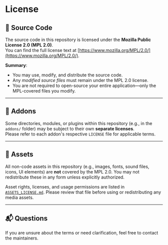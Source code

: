 # License

## 📜 Source Code

The source code in this repository is licensed under the **Mozilla Public License 2.0 (MPL 2.0)**.  
You can find the full license text at [https://www.mozilla.org/MPL/2.0/](https://www.mozilla.org/MPL/2.0/).

**Summary**:
- You may use, modify, and distribute the source code.
- Any *modified source files* must remain under the MPL 2.0 license.
- You are not required to open-source your entire application—only the MPL-covered files you modify.

---

## 🧩 Addons

Some directories, modules, or plugins within this repository (e.g., in the `addons/` folder) may be subject to their own **separate licenses**.  
Please refer to each addon's respective `LICENSE` file for applicable terms.

---

## 🎨 Assets

All non-code assets in this repository (e.g., images, fonts, sound files, icons, UI elements) are **not** covered by the MPL 2.0.
You may not redistribute these in any form unless explicitly authorized.

Asset rights, licenses, and usage permissions are listed in [`ASSETS_LICENSE.md`](./ASSETS_LICENSE.md).
Please review that file before using or redistributing any media assets.

---

## 📬 Questions

If you are unsure about the terms or need clarification, feel free to contact the maintainers.
